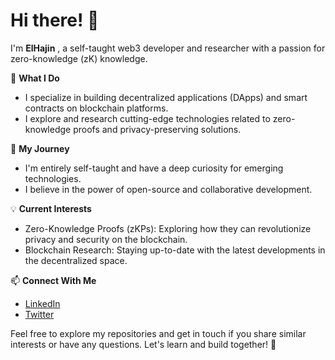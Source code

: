 # Hi there! 👋

I'm **ElHajin** , a self-taught web3 developer and researcher with a passion for zero-knowledge (zK) knowledge.

🔭 **What I Do**
- I specialize in building decentralized applications (DApps) and smart contracts on blockchain platforms.
- I explore and research cutting-edge technologies related to zero-knowledge proofs and privacy-preserving solutions.

🌱 **My Journey**
- I'm entirely self-taught and have a deep curiosity for emerging technologies.
- I believe in the power of open-source and collaborative development.

💡 **Current Interests**
- Zero-Knowledge Proofs (zKPs): Exploring how they can revolutionize privacy and security on the blockchain.
- Blockchain Research: Staying up-to-date with the latest developments in the decentralized space.

📫 **Connect With Me**
- [LinkedIn](https://www.linkedin.com/in/amin-bouanane-702526289/)
- [Twitter](https://twitter.com/mmdmyn191743163)


Feel free to explore my repositories and get in touch if you share similar interests or have any questions. Let's learn and build together! 🚀

